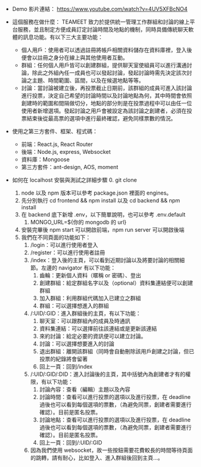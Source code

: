 - Demo 影片連結：
    https://www.youtube.com/watch?v=4UV5XFBcNO4

- 這個服務在做什麼：
    TEAMEET 致力於提供統一管理工作群組和討論的線上平台服務，並且制定方便成員訂定討論時間及地點的機制，同時具備傳統聊天軟體的訊息功能。有以下三大主要功能：
    - 個人用戶：使用者可以透過註冊將帳戶相關資料儲存在資料庫裡，登入後便會以註冊之身分在線上與其他使用者互動。
    - 群組：任何個人用戶皆可以創建群組，提供聊天室使組員可以進行溝通討論，除此之外組內任一成員也可以發起討論，發起討論時需先決定該次討論之主題、時間範圍、區間，以及在候選地點等等。
    - 討論：當討論被建立後，再投票截止日期前，該群組的成員可進入該討論進行投票，決定自己希望的討論時間以及討論地點為何，其中時間會依照創建時的範圍和間隔做切分，地點的部分則是在投票過程中可以由任一位使用者新增選項。發起討論之用戶會被設定為該討論之創建者，必須在投票結束後從最高票的選項中進行最終確認，避免同樣票數的情況。

- 使用之第三方套件、框架、程式碼：
    - 前端：React.js, React Router
    - 後端：Node.js, express, Websocket
    - 資料庫：Mongoose
    - 第三方套件：ant-design, AOS, moment

- 如何在 localhost 安裝與測試之詳細步驟
    0. git clone
    1. node 以及 npm 版本可以參考 package.json 裡面的 engines。
    2. 先分別執行 cd frontend && npm install 以及 cd backend && npm install
    3. 在 backend 底下新增 .env，以下簡單說明，也可以參考 .env.default
        1. MONGO_URL=${你的 mongodb 的 url}
    4. 安裝完畢後 npm start 可以開啟前端，npm run server 可以開啟後端
    5. 我們在不同頁面的功能如下：
        1. /login：可以進行使用者登入
        2. /register：可以進行使用者註冊
        3. /index：登入後的主頁，可以看到近期討論以及將要討論的相關細節。左邊的 navigator 有以下功能：
            1. 齒輪：更新個人資料（暱稱 or 密碼）、登出
            2. 創建群組：給定群組名字以及（optional）資料集連結便可以創建群組
            3. 加入群組：利用群組代碼加入已建立之群組
            4. 群組：可以選擇想進入的群組
        4. /:UID/:GID：進入群組後的主頁，有以下功能：
            1. 聊天室：可以跟群組內的成員及時通訊
            2. 資料集連結：可以選擇前往該連結或是更新該連結
            3. 來約討論：給定必要的資訊便可以建立討論。
            4. 討論：可以選擇想要進入的討論
            5. 退出群組：離開該群組（同時會自動刪除該用戶創建之討論，但已投票的紀錄將會留著
            6. 回上一頁：回到/index
        5. /:UID/:GID/:DID：進入討論後的主頁，其中括號內為創建者才有的權限，有以下功能：
            1. 討論內容：查看（編輯）主題以及內容
            2. 討論時間：查看可以進行投票的選項以及進行投票，在 deadline 過後也可以看到每個選項的票數，（為避免同票，創建者需要進行確認）。目前是匿名投票。
            3. 討論地點：查看可以進行投票的選項以及進行投票，在 deadline 過後也可以看到每個選項的票數，（為避免同票，創建者需要進行確認）。目前是匿名投票。
            4. 回上一頁：回到/:UID/:GID
        6. 因為我們使用 websocket，故一些按鈕需要花費較長的時間等待頁面的跳轉，請有耐心，比如登入、進入群組後回到主頁...。